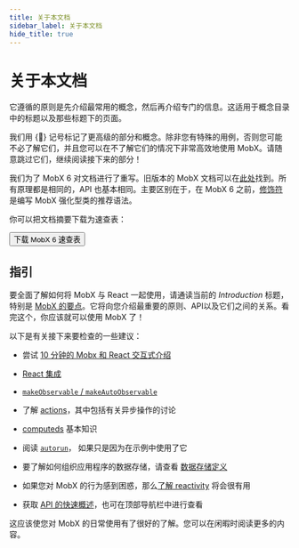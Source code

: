 ```yaml
---
title: 关于本文档
sidebar_label: 关于本文档
hide_title: true
---
```


<script async type="text/javascript" src="//cdn.carbonads.com/carbon.js?serve=CEBD4KQ7&placement=mobxjsorg" id="_carbonads_js"></script>

# 关于本文档

它遵循的原则是先介绍最常用的概念，然后再介绍专门的信息。这适用于概念目录中的标题以及那些标题下的页面。

我们用 {🚀} 记号标记了更高级的部分和概念。除非您有特殊的用例，否则您可能不必了解它们，并且您可以在不了解它们的情况下非常高效地使用 MobX。请随意跳过它们，继续阅读接下来的部分！

我们为了 MobX 6 对文档进行了重写。旧版本的 MobX 文档可以在[此处](https://github.com/mobxjs/mobx/tree/mobx4and5/docs)找到。所有原理都是相同的，API 也基本相同。主要区别在于，在 MobX 6 之前，[修饰符](https://github.com/mobxjs/mobx/blob/mobx4and5/docs/best/decorators.md) 是编写 MobX 强化型类的推荐语法。


你可以把文档摘要下载为速查表：

<div class="cheat"><a href="https://gum.co/fSocU"><button title="下载 MobX 6 速查表并赞助本项目">下载 MobX 6 速查表</button></a></div>

## 指引

要全面了解如何将 MobX 与 React 一起使用，请通读当前的 _Introduction_ 标题，特别是 [MobX 的要点](the-gist-of-mobx.md)。它将向您介绍最重要的原则、API以及它们之间的关系。看完这个，你应该就可以使用 MobX 了！

以下是有关接下来要检查的一些建议：

-   尝试 [10 分钟的 Mobx 和 React 交互式介绍](https://mobx.js.org/getting-started)

-   [React 集成](react-integration.md)

-   [`makeObservable` / `makeAutoObservable`](observable-state.md)

-   了解 [actions](actions.md)，其中包括有关异步操作的讨论

-   [computeds](computeds.md) 基本知识

-   阅读 [`autorun`](reactions.md#autorun)， 如果只是因为在示例中使用了它

-   要了解如何组织应用程序的数据存储，请查看 [数据存储定义](defining-data-stores.md)

-   如果您对 MobX 的行为感到困惑，那么[了解 reactivity](understanding-reactivity.md) 将会很有用

-   获取 [API 的快速概述](api.md)，也可在顶部导航栏中进行查看

这应该使您对 MobX 的日常使用有了很好的了解。您可以在闲暇时阅读更多的内容。
